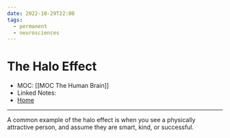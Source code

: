 ```yaml
---
date: 2022-10-29T22:00
tags:
  - permanent
  - neurosciences
---
```

# The Halo Effect
- MOC: [[MOC The Human Brain]]
- Linked Notes: 
- [Home](https://misudashi.ga/)
----------
A common example of the halo effect is when you see a physically attractive person, and assume they are smart, kind, or successful.